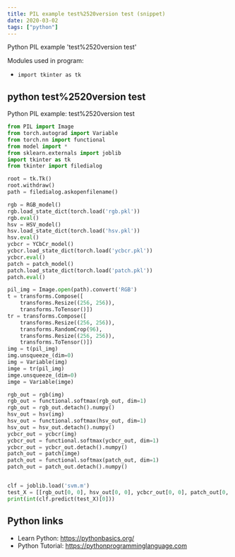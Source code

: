 ```yaml
---
title: PIL example test%2520version test (snippet)
date: 2020-03-02
tags: ["python"]
---
```

Python PIL example 'test%2520version test'


Modules used in program: 
* `import tkinter as tk`

## python test%2520version test

Python PIL example: test%2520version test

```python
from PIL import Image
from torch.autograd import Variable
from torch.nn import functional
from model import *
from sklearn.externals import joblib
import tkinter as tk
from tkinter import filedialog

root = tk.Tk()
root.withdraw()
path = filedialog.askopenfilename()

rgb = RGB_model()
rgb.load_state_dict(torch.load('rgb.pkl'))
rgb.eval()
hsv = HSV_model()
hsv.load_state_dict(torch.load('hsv.pkl'))
hsv.eval()
ycbcr = YCbCr_model()
ycbcr.load_state_dict(torch.load('ycbcr.pkl'))
ycbcr.eval()
patch = patch_model()
patch.load_state_dict(torch.load('patch.pkl'))
patch.eval()

pil_img = Image.open(path).convert('RGB')
t = transforms.Compose([
    transforms.Resize((256, 256)),
    transforms.ToTensor()])
tr = transforms.Compose([
    transforms.Resize((256, 256)),
    transforms.RandomCrop(96),
    transforms.Resize((256, 256)),
    transforms.ToTensor()])
img = t(pil_img)
img.unsqueeze_(dim=0)
img = Variable(img)
imge = tr(pil_img)
imge.unsqueeze_(dim=0)
imge = Variable(imge)

rgb_out = rgb(img)
rgb_out = functional.softmax(rgb_out, dim=1)
rgb_out = rgb_out.detach().numpy()
hsv_out = hsv(img)
hsv_out = functional.softmax(hsv_out, dim=1)
hsv_out = hsv_out.detach().numpy()
ycbcr_out = ycbcr(img)
ycbcr_out = functional.softmax(ycbcr_out, dim=1)
ycbcr_out = ycbcr_out.detach().numpy()
patch_out = patch(imge)
patch_out = functional.softmax(patch_out, dim=1)
patch_out = patch_out.detach().numpy()


clf = joblib.load('svm.m')
test_X = [[rgb_out[0, 0], hsv_out[0, 0], ycbcr_out[0, 0], patch_out[0, 0]]]
print(int(clf.predict(test_X)[0]))


```

## Python links

- Learn Python: https://pythonbasics.org/
- Python Tutorial: https://pythonprogramminglanguage.com

